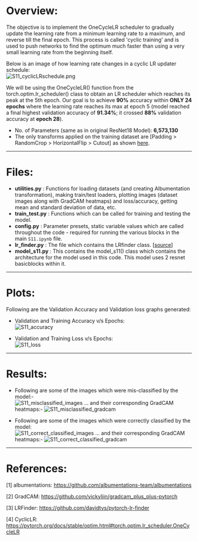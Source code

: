# **Overview:**
The objective is to implement the OneCycleLR scheduler to gradually update the learning rate from a minimum learning rate to a maximum, and reverse till the final epoch. This process is called 'cyclic training' and is used to push networks to find the optimum much faster than using a very small learning rate from the beginning itself.

Below is an image of how learning rate changes in a cyclic LR updater schedule: <br/>
![S11_cyclicLRschedule.png](https://github.com/AkhilP9182/EVA5---Extensive-Vision-AI/blob/main/S11/images/S11_cyclicLRschedule.png?raw=true)

We will be using the OneCycleLR() function from the torch.optim.lr_scheduler() class to obtain an LR scheduler which reaches its peak at the 5th epoch. Our goal is to achieve **90%** accuracy within **ONLY 24 epochs** where the learning rate reaches its max at epoch 5 (model reached a final highest validation accuracy of **91.34%**; it crossed **88%** validation accuracy at **epoch 28**).<br/>

*   No. of Parameters (same as in original ResNet18 Model): **6,573,130**
*   The only transforms applied on the training dataset are [Padding > RandomCrop > HorizontalFlip > Cutout] as shown [here](https://github.com/AkhilP9182/EVA5---Extensive-Vision-AI/blob/0b0750c6c16a9c500f646257427f8607dcc7f4ec/S11/utilities.py#L22).
___

# **Files:**
*   **utilities.py**  : Functions for loading datasets (and creating Albumentation transformation), making train/test loaders, plotting images (dataset images along with GradCAM heatmaps) and loss/accuracy, getting mean and standard deviation of data, etc.
*   **train_test.py** : Functions which can be called for training and testing the model.
*   **config.py**     : Parameter presets, static variable values which are called throughout the code - required for running the various blocks in the main `S11.ipynb` file.
*   **lr_finder.py**     : The file which contains the LRfinder class. [[source](https://github.com/davidtvs/pytorch-lr-finder/blob/master/torch_lr_finder/lr_finder.py "lr_finder.py")]
*   **model_s11.py** : This contains the model_s11() class which contains the architecture for the model used in this code. This model uses 2 resnet basicblocks within it.
___

# **Plots:**
Following are the Validation Accuracy and Validation loss graphs generated: <br/>
*   Validation and Training Accuracy v/s Epochs: <br/>
![S11_accuracy](https://github.com/AkhilP9182/EVA5---Extensive-Vision-AI/blob/main/S11/images/S11_accuracy.png?raw=true)

*   Validation and Training Loss v/s Epochs: <br/>
![S11_loss](https://github.com/AkhilP9182/EVA5---Extensive-Vision-AI/blob/main/S11/images/S11_loss.png?raw=true)
___

# **Results:**
*   Following are some of the images which were mis-classified by the model:- <br/>
![S11_misclassified_images](https://github.com/AkhilP9182/EVA5---Extensive-Vision-AI/blob/main/S11/images/S11_misclassified_images.png?raw=true)
... and their corresponding GradCAM heatmaps:-
![S11_misclassified_gradcam](https://github.com/AkhilP9182/EVA5---Extensive-Vision-AI/blob/main/S11/images/S11_misclassified_gradcam.png?raw=true)

*   Following are some of the images which were correctly classified by the model: <br/>
![S11_correct_classified_images](https://github.com/AkhilP9182/EVA5---Extensive-Vision-AI/blob/main/S11/images/S11_correct_classified_images.png?raw=true)
... and their corresponding GradCAM heatmaps:-
![S11_correct_classified_gradcam](https://github.com/AkhilP9182/EVA5---Extensive-Vision-AI/blob/main/S11/images/S11_correct_classified_gradcam.png?raw=true)

___

# **References:**
[1] albumentations: https://github.com/albumentations-team/albumentations

[2] GradCAM: https://github.com/vickyliin/gradcam_plus_plus-pytorch

[3] LRFinder: https://github.com/davidtvs/pytorch-lr-finder

[4] CyclicLR: https://pytorch.org/docs/stable/optim.html#torch.optim.lr_scheduler.OneCycleLR
